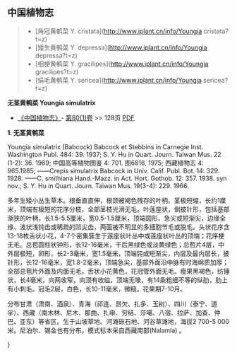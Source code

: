 

## 中国植物志

> * [角冠黄鹌菜  Y.  cristata](http://www.iplant.cn/info/Youngia cristata?t=z)
> * [矮生黄鹌菜  Y.  depressa](http://www.iplant.cn/info/Youngia depressa?t=z)
> * [细梗黄鹌菜  Y.  gracilipes](http://www.iplant.cn/info/Youngia gracilipes?t=z)
> * [绢毛黄鹌菜  Y.  sericea](http://www.iplant.cn/info/Youngia sericea?t=z)


**无茎黄鹌菜 Youngia simulatrix**

* [《中国植物志》](http://www.iplant.cn/frps)- [第80(1)卷](http://www.iplant.cn/frps/vol/80(1)) >> 128页 [PDF](http://www.iplant.cn/frps/pdf/80(1)/128.PDF)


**1. 无茎黄鹌菜**

Youngia simulatrix (Babcock) Babcock et Stebbins in Carnegie Inst. Washington Publ. 484: 39. 1937; S. Y. Hu in Quart. Journ. Taiwan Mus. 22 (1-2): 36. 1969; 中国高等植物图鉴 4: 701. 图6816, 1975; 西藏植物志 4: 965.1985; ——Crepis simulatrix Babcock in Univ. Calif. Publ. Bot. 14: 329. 1928. ——C. smithiana Hand.-Mazz. in Act. Hort. Gothob. 12: 357. 1938. syn nov.; S. Y. Hu in Quart. Journ. Taiwan Mus. 19(3-4): 229. 1966.

多年生矮小丛生草本。根垂直直伸，根颈被褐色残存的叶柄。茎极短缩，长约1厘米，顶端有极短的花序分枝，全部茎枝光滑无毛。叶莲座状，倒披针形，包括基部渐狭的叶柄，长1.5-5.5厘米，宽0.5-1.5厘米，顶端圆形、急尖或短渐尖，边缘全缘、波状浅钝齿或稀疏的凹尖齿，两面被不明显的多细胞节毛或脱毛。头状花序含13-18枚舌状小花，4-7个密集簇生于莲座状叶丛中或莲座状叶丛的顶端；花序梗无毛。总苞圆柱状钟形，长12-16毫米，干后黑绿色或淡黄绿色；总苞片4层，中外层极短，卵形，长2-3毫米，宽1.5毫米，顶端钝或短渐尖，内层及最内层长，披针形，长12-16毫米，宽1.8-2毫米，顶端急尖，基部外面沿中脉有时海绵质加厚；全部总苞片外面及内面无毛。舌状小花黄色，花冠管外面无毛。瘦果黑褐色，纺锤状，长4毫米，向两收窄，向顶有收缢，顶端无喙，有14条粗细不等的纵肋，肋上有小刺毛。冠毛2层，白色，长10-11毫米，微糙。花果期7-10月。

分布甘肃（肃南、酒泉）、青海（祁连、昂欠、扎多、玉树）、四川（泰宁、道孚）、西藏（南木林、尼木、那曲、扎申、穷结、莎噶、八宿、拉萨、加查、仲巴、亚东）等省区。生于山坡草地、河滩砾石地、河谷草滩地，海拔2 700-5 000米。尼泊尔、锡金也有分布。模式标本采自西藏南部(Nalamla) 。



}